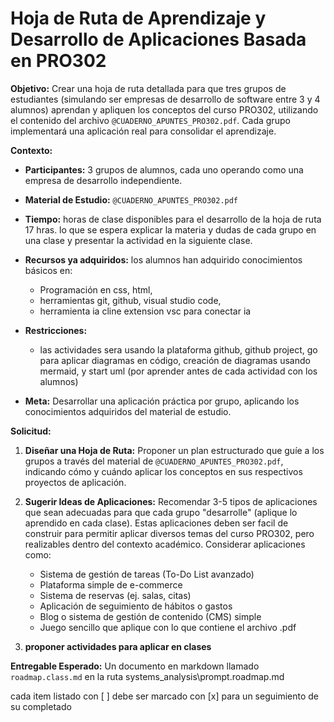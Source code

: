 # Hoja de Ruta de Aprendizaje y Desarrollo de Aplicaciones Basada en PRO302

**Objetivo:** Crear una hoja de ruta detallada para que tres grupos de estudiantes (simulando ser empresas de desarrollo de software entre 3 y 4 alumnos) aprendan y apliquen los conceptos del curso PRO302, utilizando el contenido del archivo `@CUADERNO_APUNTES_PRO302.pdf`. Cada grupo implementará una aplicación real para consolidar el aprendizaje.

**Contexto:**
*   **Participantes:** 3 grupos de alumnos, cada uno operando como una empresa de desarrollo independiente.
*   **Material de Estudio:** `@CUADERNO_APUNTES_PRO302.pdf`

*   **Tiempo:** horas de clase disponibles para el desarrollo de la hoja de ruta 17 hras. lo que se espera explicar la materia y dudas de cada grupo en una clase y presentar la actividad en la siguiente clase.

*   **Recursos ya adquiridos:** los alumnos han adquirido conocimientos básicos en:
    *   Programación en css, html,
    *   herramientas git, github, visual studio code,
    *   herramienta ia cline extension vsc para conectar ia

*   **Restricciones:**
    * las actividades sera usando la plataforma github, github project, go para aplicar diagramas en código, creación de diagramas usando mermaid, y start uml (por aprender antes de cada actividad con los alumnos)

*   **Meta:** Desarrollar una aplicación práctica por grupo, aplicando los conocimientos adquiridos del material de estudio.

**Solicitud:**
1.  **Diseñar una Hoja de Ruta:** Proponer un plan estructurado que guíe a los grupos a través del material de `@CUADERNO_APUNTES_PRO302.pdf`, indicando cómo y cuándo aplicar los conceptos en sus respectivos proyectos de aplicación.
2.  **Sugerir Ideas de Aplicaciones:** Recomendar 3-5 tipos de aplicaciones que sean adecuadas para que cada grupo "desarrolle" (aplique lo aprendido en cada clase). Estas aplicaciones deben ser facil de construir para permitir aplicar diversos temas del curso PRO302, pero realizables dentro del contexto académico. Considerar aplicaciones como:
    *   Sistema de gestión de tareas (To-Do List avanzado)
    *   Plataforma simple de e-commerce
    *   Sistema de reservas (ej. salas, citas)
    *   Aplicación de seguimiento de hábitos o gastos
    *   Blog o sistema de gestión de contenido (CMS) simple
    *   Juego sencillo que aplique con lo que contiene el archivo .pdf

3. **proponer actividades para aplicar en clases**

**Entregable Esperado:**
Un documento en markdown llamado `roadmap.class.md` en la ruta systems_analysis\prompt.roadmap.md

cada item listado con [ ] debe ser marcado con [x] para un seguimiento de su completado

